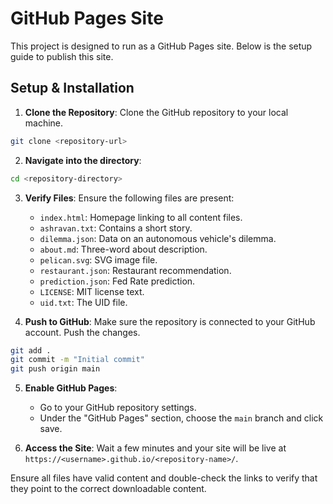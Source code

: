 # GitHub Pages Site

This project is designed to run as a GitHub Pages site. Below is the setup guide to publish this site.

## Setup & Installation

1. **Clone the Repository**: Clone the GitHub repository to your local machine.

```bash
git clone <repository-url>
```

2. **Navigate into the directory**:

```bash
cd <repository-directory>
```

3. **Verify Files**: Ensure the following files are present:
   - `index.html`: Homepage linking to all content files.
   - `ashravan.txt`: Contains a short story.
   - `dilemma.json`: Data on an autonomous vehicle's dilemma.
   - `about.md`: Three-word about description.
   - `pelican.svg`: SVG image file.
   - `restaurant.json`: Restaurant recommendation.
   - `prediction.json`: Fed Rate prediction.
   - `LICENSE`: MIT license text.
   - `uid.txt`: The UID file.

4. **Push to GitHub**: Make sure the repository is connected to your GitHub account. Push the changes.

```bash
git add .
git commit -m "Initial commit"
git push origin main
```

5. **Enable GitHub Pages**: 
   - Go to your GitHub repository settings.
   - Under the "GitHub Pages" section, choose the `main` branch and click save.

6. **Access the Site**: Wait a few minutes and your site will be live at `https://<username>.github.io/<repository-name>/`.

Ensure all files have valid content and double-check the links to verify that they point to the correct downloadable content.